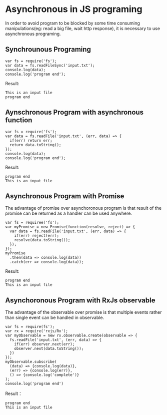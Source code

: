 # Asynchronous in JS programing
In order to avoid program to be blocked by some time consuming manipulations(eg: read a big file, wait http response), it is necessary to use asynchronous programing.  
## Synchrounous Programing
```
var fs = require('fs');
var data = fs.readFileSync('input.txt');
console.log(data);
console.log('program end');
```
Result:
```
This is an input file
program end
```
## Aynschronous Program with asynchronous function
```
var fs = require('fs');
var data = fs.readFile('input.txt', (err, data) => {
  if(err) return err;
  return data.toString();
});
console.log(data);
console.log('program end');
```
Result:
```
program end
This is an input file
```
## Asynchronous Program with Promise
The advantage of promise over asynchoronous program is that result of the promise can be returned as a handler can be used anywhere.
```
var fs = requiree('fs');
var myPromise = new Promise(function(resolve, reject) => {
  var data = fs.readFile('input.txt', (err, data) => {
    if(err) reject(err);
    resolve(data.toString());
  });
});
myPromise
  .then(data => console.log(data))
  .catch(err => console.log(data));
```
Result:
```
program end
This is an input file
```
## Asynchoronous Program with RxJs observable
The advantage of the observable over promise is that multiple events rather than single event can be handled in observable.
```
var fs = require(fs');
var rx = require('rxjs/Rx');
var myObservable = new rx.observable.create(observable => {
  fs.readFile('input.txt', (err, data) => {
    if(err) observer.next(err);
    observer.next(data.toString());
  })
});
myObservable.subscribe(
  (data) => {console.log(data)},
  (err) => {console.log(err)},
  () => {console.log('complete')}
);
console.log('program end')
```
Result：
```
program end
This is an input file
```
